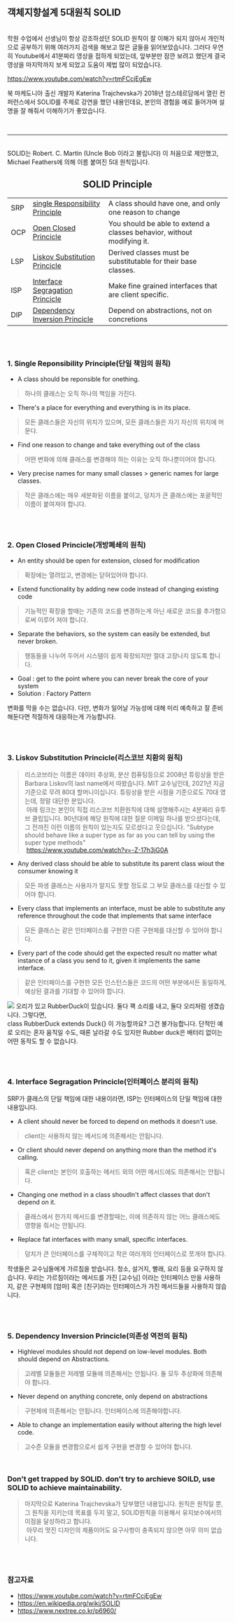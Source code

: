 ## 객체지향설계 5대원칙 SOLID
<br/>
학원 수업에서 선생님이 항상 강조하셨던 SOLID 원칙이 잘 이해가 되지 않아서 개인적으로 공부하기 위해 여러가지 검색을 해보고 많은 글들을 읽어보았습니다. 그러다 우연히 Youtube에서 41분짜리 영상을 접하게 되었는데, 앞부분만 잠깐 보려고 했던게 결국 영상을 마지막까지 보게 되었고 도움이 제법 많이 되었습니다.

https://www.youtube.com/watch?v=rtmFCcjEgEw

북 마케도니아 출신 개발자 Katerina Trajchevska가 2018년 암스테르담에서 열린 컨퍼런스에서 SOLID를 주제로 강연을 했던 내용인데요, 본인의 경험을 예로 들어가며 설명을 잘 해줘서 이해하기가 좋았습니다.

<br/><hr/><br/>
SOLID는 Robert. C. Martin (Uncle Bob 이라고 불립니다) 이 처음으로 제안했고, Michael Feathers에 의해 이름 붙여진 5대 원칙입니다. 

## <center> SOLID Principle </center>
||||
|----|----|---|
|SRP|[single Responsibility Principle](#one)|A class should have one, and only one reason to change| 
|OCP|[Open Closed Princicle](#two)|You should be able to extend a classes behavior, without modifying it.|
|LSP|[Liskov Substitution Princicle](#three)|Derived classes must be substitutable for their base classes.|
|ISP|[Interface Segragation Princicle](#four)|Make fine grained interfaces that are client specific.|
|DIP|[Dependency Inversion Princicle](#five)|Depend on abstractions, not on concretions|

<br/><br/>

### <a id="one"></a>1. Single Reponsibility Principle(단일 책임의 원칙)
- A class should be reponsible for onething.
> 하나의 클래스는 오직 하나의 책임을 가진다.
- There's a place for everything and everything is in its place.
> 모든 클래스들은 자신의 위치가 있으며, 모든 클래스들은 자기 자신의 위치에 머문다.
- Find one reason to change and take everything out of the class
> 어떤 변화에 의해 클래스를 변경해야 하는 이유는 오직 하나뿐이어야 합니다.
- Very precise names for many small classes > generic names for large classes.
> 작은 클래스에는 매우 세분화된 이름을 붙이고, 덩치가 큰 클래스에는 포괄적인 이름이 붙여져야 합니다.

<br/><br/>
### <a id="two"></a>2. Open Closed Princicle(개방폐쇄의 원칙)
- An entity should be open for extension, closed for modification
> 확장에는 열려있고, 변경에는 닫혀있어야 합니다.
- Extend functionality by adding new code instead of changing existing code
> 기능적인 확장을 할때는 기존의 코드를 변경하는게 아닌 새로운 코드를 추가함으로써 이루어 져야 합니다.
- Separate the behaviors, so the system can easily be extended, but never broken.
> 행동들을 나누어 두어서 시스템이 쉽게 확장되지만 절대 고장나지 않도록 합니다.
- Goal : get to the point where you can never break the core of your system
- Solution : Factory Pattern    

변화를 막을 수는 없습니다. 다만, 변화가 일어날 가능성에 대해 미리 예측하고 잘 준비해둔다면 적절하게 대응하는게 가능합니다.

<br/><br/>
### <a id="three"></a>3. Liskov Substitution Princicle(리스코브 치환의 원칙)
> 리스코브라는 이름은 데이터 추상화, 분산 컴퓨팅등으로 2008년 튜링상을 받은 Barbara Liskov의 last name에서 따왔습니다. MIT 교수님인데, 2021년 지금 기준으로 무려 80대 할머니이십니다. 튜링상을 받은 시점을 기준으로도 70대 였는데, 정말 대단한 분입니다.    
> &nbsp;아래 링크는 본인이 직접 리스코브 치환원칙에 대해 설명해주시는 4분짜리 유투브 클립입니다. 90년대에 해당 원칙에 대한 질문 이메일 하나를 받으셨다는데, 그 전까진 이런 이름의 원칙이 있는지도 모르셨다고 웃으십니다. "Subtype should behave like a super type as far as you can tell by using the super type methods"    
> &nbsp;https://www.youtube.com/watch?v=-Z-17h3jG0A
- Any derived class should be able to substitute its parent class wiout the consumer knowing it
> 모든 파생 클래스는 사용자가 알지도 못할 정도로 그 부모 클래스를 대신할 수 있어야 합니다.
- Every class that implements an interface, must be able to substitute any reference throughout the code that implements that same interface
> 모든 클래스는 같은 인터페이스를 구현한 다른 구현체를 대신할 수 있어야 합니다.
- Every part of the code should get the expected result no matter what instance of a class you send to it, given it implements the same interface.
> 같은 인터페이스를 구현한 모든 인스턴스들은 코드의 어떤 부분에서든 동일하게, 예상된 결과를 기대할 수 있어야 합니다.    

![](1.jpeg)
오리가 있고 RubberDuck이 있습니다. 둘다 꽥 소리를 내고, 둘다 오리처럼 생겼습니다. 그렇다면,  
class RubberDuck extends Duck{} 이 가능할까요? 그건 불가능합니다. 단적인 예로 오리는 혼자 움직일 수도, 때론 날라갈 수도 있지만 Rubber duck은 배터리 없이는 어떤 동작도 할 수 없습니다.

<br/><br/>
### <a id="four"></a>4. Interface Segragation Princicle(인터페이스 분리의 원칙) 
SRP가 클래스의 단일 책임에 대한 내용이라면, ISP는 인터페이스의 단일 책임에 대한 내용입니다.
- A client should never be forced to depend on methods it doesn't use.
> client는 사용하지 않는 메서드에 의존해서는 안됩니다.
- Or client should never depend on anything more than the method it's calling.
> 혹은 client는 본인이 호출하는 메서드 외의 어떤 메서드에도 의존해서는 안됩니다.
- Changing one method in a class shoudln't affect classes that don't depend on it.
> 클래스에서 한가지 메서드를 변경할때는, 이에 의존하지 않는 어느 클래스에도 영향을 줘서는 안됩니다.
- Replace fat interfaces with many small, specific interfaces.
> 덩치가 큰 인터페이스를 구체적이고 작은 여러개의 인터페이스로 쪼개야 합니다.

학생들은 교수님들에게 가르침을 받습니다. 청소, 설거지, 빨래, 요리 등을 요구하지 않습니다. 우리는 가르침이라는 메서드를 가진 [교수님] 이라는 인터페이스 만을 사용하지, 같은 구현체의 [엄마] 혹은 [친구]라는 인터페이스가 가진 메서드들을 사용하지 않습니다.

<br/><br/>
### <a id="five"></a>5. Dependency Inversion Princicle(의존성 역전의 원칙)
- Highlevel modules should not depend on low-level modules. Both should depend on Abstractions.
> 고레벨 모듈들은 저레벨 모듈에 의존해서는 안됩니다. 둘 모두 추상화에 의존해야 합니다.
- Never depend on anything concrete, only depend on abstractions
> 구현체에 의존해서는 안됩니다. 인터페이스에 의존해야합니다.
- Able to change an implementation easily without altering the high level code.
> 고수준 모듈을 변경함으로서 쉽게 구현을 변경할 수 있어야 합니다.

<br/>

### Don't get trapped by SOLID. don't try to archieve SOILD, use SOLID to achieve maintainability.
> 마지막으로 Katerina Trajchevska가 당부했던 내용입니다. 원칙은 원칙일 뿐, 그 원칙을 지키는데 목표를 두지 말고, SOLID원칙을 이용해서 유지보수에서의 이점을 달성하라고 합니다.   
&nbsp;아무리 멋진 디자인의 제품이어도 요구사항이 충족되지 않으면 아무 의미 없습니다.

<br/><br/>
### 참고자료
- https://www.youtube.com/watch?v=rtmFCcjEgEw    
- https://en.wikipedia.org/wiki/SOLID    
- https://www.nextree.co.kr/p6960/